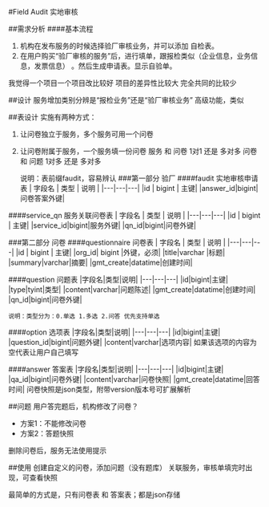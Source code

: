 #Field Audit 实地审核

##需求分析
####基本流程
1. 机构在发布服务的时候选择验厂审核业务，并可以添加 自检表。
2. 在用户购买“验厂审核的服务”后，进行填单，跟报检类似（企业信息，业务信息，发票信息）
。然后生成申请表。显示自验单。

我觉得一个项目一个项目改比较好
项目的差异性比较大
完全共同的比较少


##设计
服务增加类别分辨是“报检业务”还是“验厂审核业务”
高级功能，类似

##表设计
实施有两种方式：
1. 让问卷独立于服务，多个服务可用一个问卷
2. 让问卷附属于服务，一个服务填一份问卷
服务 和 问卷 1对1 还是 多对多
问卷 和 问题 1对多 还是 多对多

    说明：表前缀faudit，容易辨认
###第一部分 验厂
####faudit 实地审核申请表
| 字段名 | 类型 | 说明 |
|---|---|---|
|id | bigint | 主键|
|answer_id|bigint|问卷答案外键|

####service_qn 服务关联问卷表
| 字段名 | 类型 | 说明 |
|---|---|---|
|id | bigint | 主键|
|service_id|bigint|服务外键|
|qn_id|bigint|问卷外键|


###第二部分 问卷
####questionnaire 问卷表
| 字段名 | 类型 | 说明 |
|---|---|---|
|id | bigint | 主键|
|org_id| bigint |外键，必须|
|title|varchar |标题|
|summary|varchar|摘要|
|gmt_create|datatime|创建时间|


####question 问题表
|字段名|类型|说明|
|---|---|---|
|id|bigint|主键|
|type|tyint|类型|
|content|varchar|问题陈述|
|gmt_create|datatime|创建时间|
|qn_id|bigint|问卷外键|

    说明：类型分为：0.单选 1.多选 2.问答 优先支持单选


####option 选项表
|字段名|类型|说明|
|---|---|---|
|id|bigint|主键|
|question_id|bigint|问题外键|
|content|varchar|选项内容|
    如果该选项的内容为空代表让用户自己填写

####answer 答案表
|字段名|类型|说明|
|---|---|---|
|id|bigint|主键|
|qa_id|bigint|问卷外键|
|content|varchar|问卷快照|
|gmt_create|datatime|回答时间|
    问卷快照是json类型，附带version版本号可扩展解析

##问题
用户答完题后，机构修改了问卷？
+ 方案1：不能修改问卷
+ 方案2：答题快照

删除问卷后，服务无法使用提示

##使用
创建自定义的问卷，添加问题（没有题库）
关联服务，审核单填完时出现，可查看快照


最简单的方式是，只有问卷表 和 答案表；都是json存储